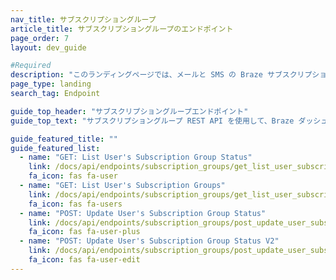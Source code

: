 ```yaml
---
nav_title: サブスクリプショングループ
article_title: サブスクリプショングループのエンドポイント
page_order: 7
layout: dev_guide

#Required
description: "このランディングページでは、メールと SMS の Braze サブスクリプショングループのエンドポイントについて説明し、一覧表示しています。"
page_type: landing
search_tag: Endpoint

guide_top_header: "サブスクリプショングループエンドポイント"
guide_top_text: "サブスクリプショングループ REST API を使用して、Braze ダッシュボードの**サブスクリプショングループ**ページに保存したサブスクリプショングループをプログラムで管理します。これは SMS と E メールの両方の購読グループに適用されます。<br><br>購読グループの作成に関するガイダンスをお探しですか？Check out our articles for <a href='/docs/user_guide/message_building_by_channel/sms/sms_subscription_group//'>SMS subscription groups</a> and <a href='/docs/user_guide/message_building_by_channel/email/managing_user_subscriptions/'>email subscription groups</a>."

guide_featured_title: ""
guide_featured_list:
  - name: "GET: List User's Subscription Group Status"
    link: /docs/api/endpoints/subscription_groups/get_list_user_subscription_group_status/
    fa_icon: fas fa-user
  - name: "GET: List User's Subscription Groups"
    link: /docs/api/endpoints/subscription_groups/get_list_user_subscription_groups/
    fa_icon: fas fa-users
  - name: "POST: Update User's Subscription Group Status"
    link: /docs/api/endpoints/subscription_groups/post_update_user_subscription_group_status/
    fa_icon: fas fa-user-plus
  - name: "POST: Update User's Subscription Group Status V2"
    link: /docs/api/endpoints/subscription_groups/post_update_user_subscription_group_status_v2/
    fa_icon: fas fa-user-edit
---
```

<br>
<br>
